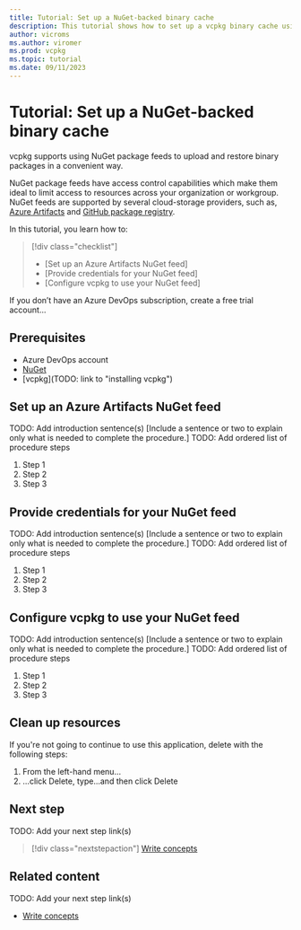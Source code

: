 ```yaml
---
title: Tutorial: Set up a NuGet-backed binary cache
description: This tutorial shows how to set up a vcpkg binary cache using a NuGet feed as the backend
author: vicroms
ms.author: viromer
ms.prod: vcpkg
ms.topic: tutorial
ms.date: 09/11/2023
---
```


# Tutorial: Set up a NuGet-backed binary cache

vcpkg supports using NuGet package feeds to upload and restore binary packages in a convenient way.

NuGet package feeds have access control capabilities which make them ideal to limit access to resources across your
organization or workgroup. NuGet feeds are supported by several cloud-storage providers, such as,
[Azure Artifacts](<https://www.visualstudio.com/docs/package/nuget/publish>)
and [GitHub package registry](<https://docs.github.com/en/packages/working-with-a-github-packages-registry/working-with-the-nuget-registry>).

In this tutorial, you learn how to:

> [!div class="checklist"]
>
> * [Set up an Azure Artifacts NuGet feed]
> * [Provide credentials for your NuGet feed]
> * [Configure vcpkg to use your NuGet feed]

If you don’t have an Azure DevOps subscription, create a free trial account...
<!-- TODO: Add the free account information if it exists -->

## Prerequisites

* Azure DevOps account
* [NuGet](<https://dist.nuget.org/win-x86-commandline/latest/nuget.exe>)
* [vcpkg](TODO: link to "installing vcpkg")

## Set up an Azure Artifacts NuGet feed

TODO: Add introduction sentence(s)
[Include a sentence or two to explain only what is needed to complete the procedure.]
TODO: Add ordered list of procedure steps
1. Step 1
1. Step 2
1. Step 3

## Provide credentials for your NuGet feed

TODO: Add introduction sentence(s)
[Include a sentence or two to explain only what is needed to complete the procedure.]
TODO: Add ordered list of procedure steps
1. Step 1
1. Step 2
1. Step 3

## Configure vcpkg to use your NuGet feed

TODO: Add introduction sentence(s)
[Include a sentence or two to explain only what is needed to complete the procedure.]
TODO: Add ordered list of procedure steps
1. Step 1
1. Step 2
1. Step 3


<!---Code requires specific formatting. Here are a few useful examples of
commonly used code blocks. Make sure to use the interactive functionality
where possible.

For the CLI or PowerShell based procedures, don't use bullets or
numbering.

Here is an example of a code block for Java:

```java
cluster = Cluster.build(new File("src/remote.yaml")).create();
...
client = cluster.connect();
```

or a code block for Azure CLI:

```azurecli-interactive 
az vm create --resource-group myResourceGroup --name myVM --image win2016datacenter --admin-username azureuser --admin-password myPassword12
```

or a code block for Azure PowerShell:

```azurepowershell-interactive
New-AzureRmContainerGroup -ResourceGroupName myResourceGroup -Name mycontainer -Image mcr.microsoft.com/windows/servercore/iis:nanoserver -OsType Windows -IpAddressType Public
```
-->

<!-- 8. Clean up resources ------------------------------------------------------------------------

Required: To avoid any costs associated with following the tutorial procedure, a Clean up resources (H2) should come just before Next step or Related content (H2)

If there is a follow-on Tutorial that uses the same resources, make that option clear so that a reader doesn't need to recreate those resources. 

-->

<!-- Use this exact H2 -->
## Clean up resources

If you're not going to continue to use this application, delete
<resources> with the following steps:

1. From the left-hand menu...
2. ...click Delete, type...and then click Delete

<!-- 9. Next step/Related content ------------------------------------------------------------------------ 

Optional: You have two options for manually curated links in this pattern: Next step and Related content. You don't have to use either, but don't use both.
  - For Next step, provide one link to the next step in a sequence. Use the blue box format
  - For Related content provide 1-3 links. Include some context so the customer can determine why they would click the link. Add a context sentence for the following links.

-->

## Next step

TODO: Add your next step link(s)

> [!div class="nextstepaction"]
> [Write concepts](article-concept.md)

<!-- OR -->

## Related content

TODO: Add your next step link(s)

- [Write concepts](article-concept.md)

<!--
Remove all the comments in this template before you sign-off or merge to the main branch.
-->